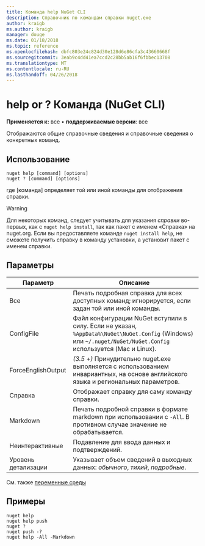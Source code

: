 ```yaml
---
title: Команда help NuGet CLI
description: Справочник по командам справки nuget.exe
author: kraigb
ms.author: kraigb
manager: douge
ms.date: 01/18/2018
ms.topic: reference
ms.openlocfilehash: dbfc803e24c824d30e128d6e86cfa3c43660668f
ms.sourcegitcommit: 3eab9c4dd41ea7ccd2c28bb5ab16f6fbbec13708
ms.translationtype: MT
ms.contentlocale: ru-RU
ms.lasthandoff: 04/26/2018
---
```

# <a name="help-or--command-nuget-cli"></a>help or ? Команда (NuGet CLI)

**Применяется к:** все &bullet; **поддерживаемые версии**: все

Отображаются общие справочные сведения и справочные сведения о конкретных команд.

## <a name="usage"></a>Использование

```cli
nuget help [command] [options]
nuget ? [command] [options]
```

где [команда] определяет той или иной команды для отображения справки.

> [!Warning]
> Для некоторых команд, следует учитывать для указания *справки* во-первых, как с `nuget help install`, так как пакет с именем «Справка» на nuget.org. Если вы предоставляете команде `nuget install help`, не сможете получить справку в команду установки, а установит пакет с именем справки.

## <a name="options"></a>Параметры

| Параметр | Описание |
| --- | --- |
| Все | Печать подробная справка для всех доступных команд; игнорируется, если задан той или иной команды. |
| ConfigFile | Файл конфигурации NuGet вступили в силу. Если не указан, `%AppData%\NuGet\NuGet.Config` (Windows) или `~/.nuget/NuGet/NuGet.Config` используется (Mac и Linux).|
| ForceEnglishOutput | *(3.5 +)*  Принудительно nuget.exe выполняется с использованием инвариантных, на основе английского языка и региональных параметров. |
| Справка | Отображает справку для саму команду справки. |
| Markdown | Печать подробной справки в формате markdown при использовании с `-All`. В противном случае значение не обрабатывается. |
| Неинтерактивные | Подавление для ввода данных и подтверждений. |
| Уровень детализации | Указывает объем сведений в выходных данных: *обычного*, *тихий*, *подробные*. |

См. также [переменные среды](cli-ref-environment-variables.md)

## <a name="examples"></a>Примеры

```cli
nuget help
nuget help push
nuget ?
nuget push -?
nuget help -All -Markdown
```

